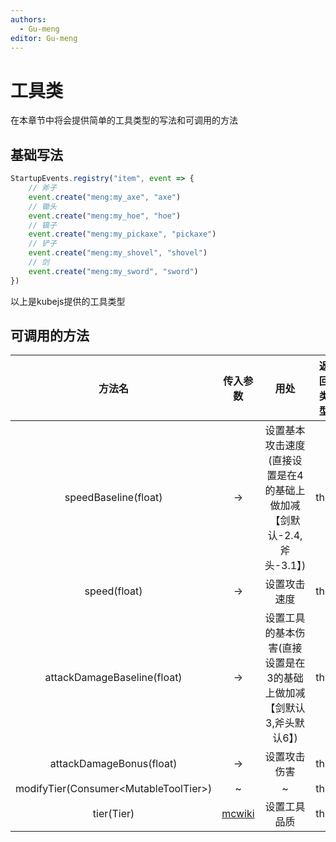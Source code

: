 ```yaml
---
authors:
  - Gu-meng
editor: Gu-meng
---
```

# 工具类
在本章节中将会提供简单的工具类型的写法和可调用的方法

## 基础写法
```js
StartupEvents.registry("item", event => {
    // 斧子
    event.create("meng:my_axe", "axe")
    // 锄头
    event.create("meng:my_hoe", "hoe")
    // 镐子
    event.create("meng:my_pickaxe", "pickaxe")
    // 铲子
    event.create("meng:my_shovel", "shovel")
    // 剑
    event.create("meng:my_sword", "sword")
})
```
以上是kubejs提供的工具类型

## 可调用的方法
|                 方法名                 |                         传入参数                         |                                 用处                                 | 返回类型 |
| :------------------------------------: | :------------------------------------------------------: | :------------------------------------------------------------------: | :------: |
|          speedBaseline(float)          |                            ->                            | 设置基本攻击速度(直接设置是在4的基础上做加减【剑默认-2.4,斧头-3.1】) |   this   |
|              speed(float)              |                            ->                            |                             设置攻击速度                             |   this   |
|      attackDamageBaseline(float)       |                            ->                            | 设置工具的基本伤害(直接设置是在3的基础上做加减【剑默认3,斧头默认6】) |   this   |
|        attackDamageBonus(float)        |                            ->                            |                             设置攻击伤害                             |   this   |
| modifyTier(Consumer\<MutableToolTier>) |                            ~                             |                                  ~                                   |   this   |
|               tier(Tier)               | [mcwiki](https://zh.minecraft.wiki/w/%E5%93%81%E8%B4%A8) |                             设置工具品质                             |   this    |
